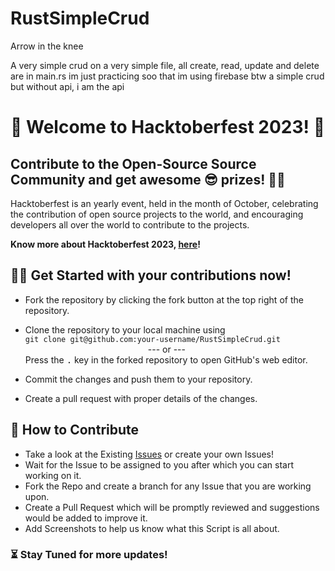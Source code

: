 # RustSimpleCrud
Arrow in the knee

A very simple crud on a very simple file, all create, read, update and delete are in main.rs
im just practicing soo that
im using firebase btw
a simple crud but without api, i am the api


# 🙌 Welcome to Hacktoberfest 2023! 🙌

## Contribute to the Open-Source Source Community and get awesome 😎 prizes! 🎉🎉

Hacktoberfest is an yearly event, held in the month of October, celebrating the contribution of open source projects to the world, and encouraging developers all over the world to contribute to the projects.

**Know more about Hacktoberfest 2023, [here](https://hacktoberfest.com/)!**

## 👨‍💻 Get Started with your contributions now! 

- Fork the repository by clicking the fork button at the top right of the repository.

- Clone the repository to your local machine using  
`git clone git@github.com:your-username/RustSimpleCrud.git`  
              --- or ---  
Press the <kbd>.</kbd> key in the forked repository to open GitHub's web editor.

- Commit the changes and push them to your repository.

- Create a pull request with proper details of the changes.

## 📜 How to Contribute

- Take a look at the Existing [Issues](https://github.com/louire/RustSimpleCrud/issues) or create your own Issues!
- Wait for the Issue to be assigned to you after which you can start working on it.
- Fork the Repo and create a branch for any Issue that you are working upon.
- Create a Pull Request which will be promptly reviewed and suggestions would be added to improve it.
- Add Screenshots to help us know what this Script is all about.


### ⏳ Stay Tuned for more updates!
